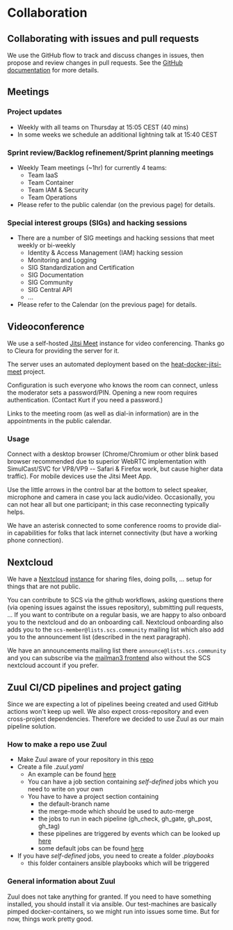 # Collaboration

## Collaborating with issues and pull requests

We use the GitHub flow to track and discuss changes in issues, then propose and
review changes in pull requests. See the
[GitHub documentation](https://docs.github.com/en/free-pro-team@latest/github/collaborating-with-issues-and-pull-requests)
for more details.

## Meetings

### Project updates

- Weekly with all teams on Thursday at 15:05 CEST (40 mins)
- In some weeks we schedule an additional lightning talk at 15:40 CEST

### Sprint review/Backlog refinement/Sprint planning meetings

- Weekly Team meetings (~1hr) for currently 4 teams:
  - Team IaaS
  - Team Container
  - Team IAM & Security
  - Team Operations
- Please refer to the public calendar (on the previous page) for details.

### Special interest groups (SIGs) and hacking sessions

- There are a number of SIG meetings and hacking sessions that meet weekly or bi-weekly
  - Identity & Access Management (IAM) hacking session
  - Monitoring and Logging
  - SIG Standardization and Certification
  - SIG Documentation
  - SIG Community
  - SIG Central API
  - ...
- Please refer to the Calendar (on the previous page) for details.

## Videoconference

We use a self-hosted [Jitsi Meet](https://jitsi.org) instance for video conferencing.
Thanks go to Cleura for providing the server for it.

The server uses an automated deployment based on the
[heat-docker-jitsi-meet](https://github.com/garloff/heat-docker-jitsi-meet) project.

Configuration is such everyone who knows the room can connect, unless the moderator
sets a password/PIN. Opening a new room requires authentication. (Contact Kurt if
you need a password.)

Links to the meeting room (as well as dial-in information) are in the appointments
in the public calendar.

### Usage

Connect with a desktop browser (Chrome/Chromium or other blink based browser
recommended due to superior WebRTC implementation with SimulCast/SVC for VP8/VP9 --
Safari & Firefox work, but cause higher data traffic). For mobile devices use
the Jitsi Meet App.

Use the little arrows in the control bar at the bottom to select speaker, microphone
and camera in case you lack audio/video. Occasionally, you can not hear all but
one participant; in this case reconnecting typically helps.

We have an asterisk connected to some conference rooms to provide dial-in capabilities
for folks that lack internet connectivity (but have a working phone connection).

## Nextcloud

We have a [Nextcloud](https://nextcloud.com)
[instance](https://scs.sovereignit.de) for sharing files, doing polls, ...
setup for things that are not public.

You can contribute to SCS via the github workflows, asking questions there (via
opening issues against the issues repository), submitting pull requests, ...
If you want to contribute on a regular basis, we are happy to also onboard you
to the nextcloud and do an onboarding call. Nextcloud onboarding also adds you
to the `scs-member@lists.scs.community` mailing list which also add you to the
announcement list (described in the next paragraph).

We have an announcements mailing list there `announce@lists.scs.community` and you
can subscribe via the [mailman3 frontend](https://scs.sovereignit.de/mailman3/postorius/lists/)
also without the SCS nextcloud account if you prefer.

## Zuul CI/CD pipelines and project gating

Since we are expecting a lot of pipelines beeing created and used GitHub actions won't keep up
well. We also expect cross-repository and even cross-project dependencies. Therefore we decided to
use Zuul as our main pipeline solution.

### How to make a repo use Zuul

- Make Zuul aware of your repository in this [repo](https://github.com/SovereignCloudStack/zuul_deployment)
- Create a file *.zuul.yaml*
  - An example can be found [here](https://github.com/SovereignCloudStack/zuul-sandbox/blob/main/.zuul.yaml)
  - You can have a job section containing *self-defined* jobs which you need to write on your own
  - You have to have a project section containing
    - the default-branch name
    - the merge-mode which should be used to auto-merge
    - the jobs to run in each pipeline (gh_check, gh_gate, gh_post, gh_tag)
    - these pipelines are triggered by events which can be looked up [here](https://github.com/SovereignCloudStack/zuul_config/blob/main/zuul.d/gh_pipelines.yaml)
    - some default jobs can be found [here](https://opendev.org/zuul/zuul-jobs/src/branch/master/playbooks)
- If you have *self-defined* jobs, you need to create a folder *.playbooks*
  - this folder containers ansible playbooks which will be triggered

### General information about Zuul

Zuul does not take anything for granted. If you need to have something installed,
you should install it via ansible. Our test-machines are basically pimped
docker-containers, so we might run into issues some time. But for now, things work pretty good.
